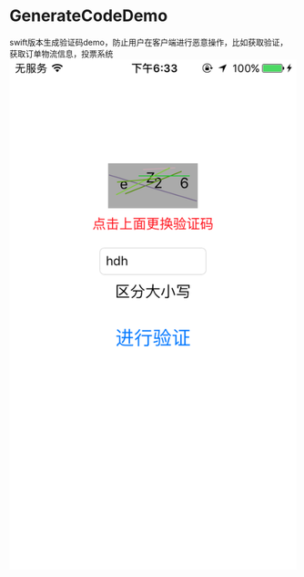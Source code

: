 # GenerateCodeDemo
swift版本生成验证码demo，防止用户在客户端进行恶意操作，比如获取验证， 获取订单物流信息，投票系统
![image](https://raw.githubusercontent.com/zhonggaorong/GenerateCodeDemo/master/screenshots/1.png)
